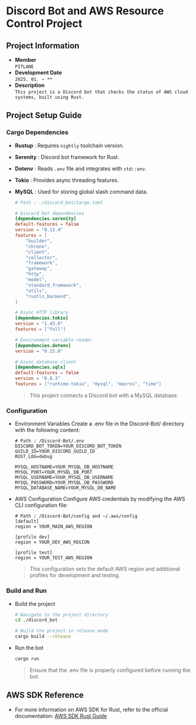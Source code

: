 # Discord Bot and AWS Resource Control Project

## Project Information
* **Member**  
  `PITLANE`
* **Development Date**  
  `2025. 01. ~ **`
* **Description**  
  `This project is a Discord bot that checks the status of AWS cloud systems, built using Rust.`

## Project Setup Guide

### Cargo Dependencies
* **Rustup** : Requires `nightly` toolchain version.
* **Serenity** : Discord bot framework for Rust.
* **Dotenv** : Reads `.env` file and integrates with `std::env`.
* **Tokio** : Provides async threading features.
* **MySQL** : Used for storing global slash command data.

  ```toml
  # Path : ./discord_bot/Cargo.toml

  # Discord bot dependencies
  [dependencies.serenity]
  default-features = false
  version = "0.12.4"
  features = [
      "builder",
      "chrono",
      "client",
      "collector",
      "framework",
      "gateway",
      "http",
      "model",
      "standard_framework",
      "utils",
      "rustls_backend",
  ]

  # Async HTTP library
  [dependencies.tokio]
  version = "1.43.0"
  features = ["full"]

  # Environment variable reader
  [dependencies.dotenv]
  version = "0.15.0"

  # Async database client
  [dependencies.sqlx]
  default-features = false
  version = "0.8.3"
  features = ["runtime-tokio", "mysql", "macros", "time"]
  ```

  > This project connects a Discord bot with a MySQL database.

### Configuration
* Environment Variables Create a .env file in the Discord-Bot/ directory with the following content:
  
  ```env
  # Path : /Discord-Bot/.env
  DISCORD_BOT_TOKEN=YOUR_DISCORD_BOT_TOKEN
  GUILD_ID=YOUR_DISCORD_GUILD_ID
  RUST_LOG=debug

  MYSQL_HOSTNAME=YOUR_MYSQL_DB_HOSTNAME
  MYSQL_PORT=YOUR_MYSQL_DB_PORT
  MYSQL_USERNAME=YOUR_MYSQL_DB_USERNAME
  MYSQL_PASSWORD=YOUR_MYSQL_DB_PASSWORD
  MYSQL_DATABASE_NAME=YOUR_MYSQL_DB_NAME
  ```

* AWS Configuration Configure AWS credentials by modifying the AWS CLI configuration file:
  ```config
  # Path : /Discord-Bot/config and ~/.aws/config
  [default]
  region = YOUR_MAIN_AWS_REGION

  [profile dev]
  region = YOUR_DEV_AWS_REGION

  [profile test]
  region = YOUR_TEST_AWS_REGION
  ```
  > This configuration sets the default AWS region and additional profiles for development and testing.

### Build and Run
* Build the project
  ```bash
  # Navigate to the project directory
  cd ./discord_bot

  # Build the project in release mode
  cargo build --release
  ```

* Run the bot
  ```bash
  cargo run
  ```
  > Ensure that the .env file is properly configured before running the bot.

## AWS SDK Reference
* For more information on AWS SDK for Rust, refer to the official documentation: [AWS SDK Rust Guide](https://docs.aws.amazon.com/sdk-for-rust/latest/dg/credentials.html)